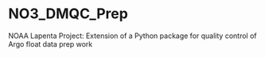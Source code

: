 # NO3_DMQC_Prep
NOAA Lapenta Project: Extension of a Python package for quality control of Argo float data prep work 

